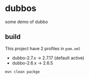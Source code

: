 # dubbos

some demo of dubbo

## build 

This project have 2 profiles in `pom.xml`

- dubbo-2.7.x -> 2.7.17 (default active)
- dubbo-2.6.x -> 2.6.5

```sh
mvn clean packge
```